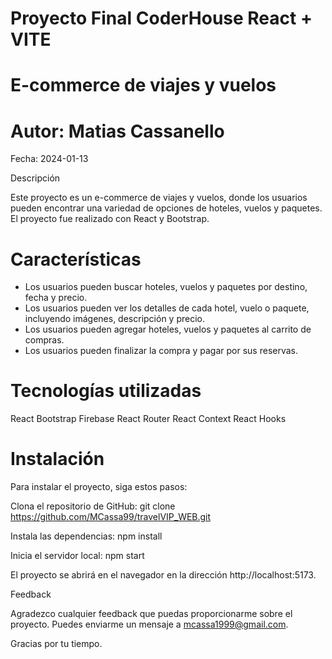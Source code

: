 # Proyecto Final CoderHouse React + VITE

# E-commerce de viajes y vuelos

# Autor: Matias Cassanello

Fecha: 2024-01-13

Descripción

Este proyecto es un e-commerce de viajes y vuelos, donde los usuarios pueden encontrar una variedad de opciones de hoteles, vuelos y paquetes. El proyecto fue realizado con React y Bootstrap.

# Características

- Los usuarios pueden buscar hoteles, vuelos y paquetes por destino, fecha y precio.
- Los usuarios pueden ver los detalles de cada hotel, vuelo o paquete, incluyendo imágenes, descripción y precio.
- Los usuarios pueden agregar hoteles, vuelos y paquetes al carrito de compras.
- Los usuarios pueden finalizar la compra y pagar por sus reservas.

# Tecnologías utilizadas

React
Bootstrap
Firebase
React Router
React Context
React Hooks

# Instalación

Para instalar el proyecto, siga estos pasos:

Clona el repositorio de GitHub:
git clone https://github.com/MCassa99/travelVIP_WEB.git

Instala las dependencias:
npm install

Inicia el servidor local:
npm start

El proyecto se abrirá en el navegador en la dirección http://localhost:5173.

Feedback

Agradezco cualquier feedback que puedas proporcionarme sobre el proyecto. Puedes enviarme un mensaje a mcassa1999@gmail.com.

Gracias por tu tiempo.